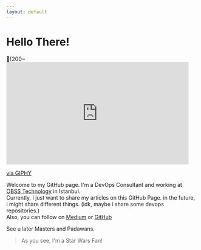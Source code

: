 ```yaml
---
layout: default
---
```



# Hello There!

[200~<iframe src="https://giphy.com/embed/8JTFsZmnTR1Rs1JFVP" width="480" height="270" frameBorder="0" class="giphy-embed" allowFullScreen></iframe><p><a href="https://giphy.com/gifs/8JTFsZmnTR1Rs1JFVP">via GIPHY</a></p>

Welcome to my GitHub page. I'm a DevOps Consultant and working at [OBSS Technology](www.obss.com.tr) in Istanbul. </br>
Currently, I just want to share my articles on this GitHub Page. in the future, i might share different things. (idk, maybe i share some devops repositories.) </br>
Also, you can follow on [Medium](https://yagizkucukkambak.medium.com/) or [GitHub](https://github.com/yagizkambak)</br>

See u later Masters and Padawans.

> As you see, I'm a Star Wars Fan! 
